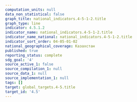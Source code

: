 ```yaml
---
computation_units: null
data_non_statistical: false
graph_title: national_indicators.4-5-1-2.title
graph_type: line
indicator: 4.5.1.2
indicator_name: national_indicators.4-5-1-2.title
indicator_name_national: national_indicators.4-5-1-2.title
indicator_sort_order: 04-05-01-02
national_geographical_coverage: Казахстан
published: true
reporting_status: complete
sdg_goal: '4'
source_active_1: false
source_compilation_1: null
source_data_1: null
source_implementation_1: null
tags: []
target: global_targets.4-5.title
target_id: '4.5'
---
```

